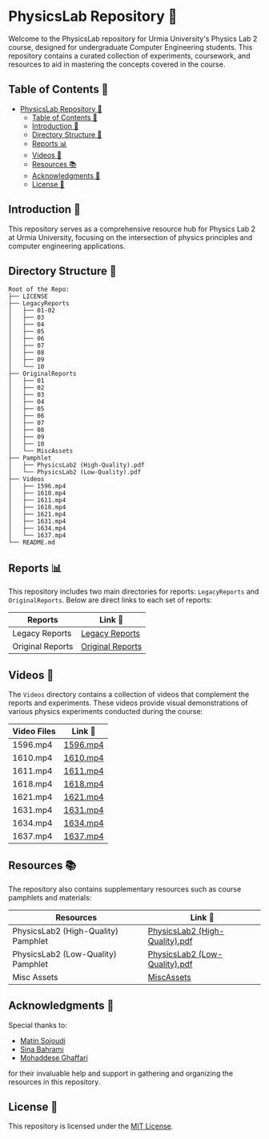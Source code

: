 # PhysicsLab Repository 🌌

Welcome to the PhysicsLab repository for Urmia University's Physics Lab 2 course, designed for undergraduate Computer Engineering students. This repository contains a curated collection of experiments, coursework, and resources to aid in mastering the concepts covered in the course.

## Table of Contents 📜

- [PhysicsLab Repository 🌌](#physicslab-repository-)
  - [Table of Contents 📜](#table-of-contents-)
  - [Introduction 🚀](#introduction-)
  - [Directory Structure 📁](#directory-structure-)
  - [Reports 📊](#reports-)
  - [Videos 🎥](#videos-)
  - [Resources 📚](#resources-)
  - [Acknowledgments 🙏](#acknowledgments-)
  - [License 📝](#license-)

## Introduction 🚀

This repository serves as a comprehensive resource hub for Physics Lab 2 at Urmia University, focusing on the intersection of physics principles and computer engineering applications.

## Directory Structure 📁

```
Root of the Repo:
├── LICENSE
├── LegacyReports
│   ├── 01-02
│   ├── 03
│   ├── 04
│   ├── 05
│   ├── 06
│   ├── 07
│   ├── 08
│   ├── 09
│   └── 10
├── OriginalReports
│   ├── 01
│   ├── 02
│   ├── 03
│   ├── 04
│   ├── 05
│   ├── 06
│   ├── 07
│   ├── 08
│   ├── 09
│   ├── 10
│   └── MiscAssets
├── Pamphlet
│   ├── PhysicsLab2 (High-Quality).pdf
│   └── PhysicsLab2 (Low-Quality).pdf
├── Videos
│   ├── 1596.mp4
│   ├── 1610.mp4
│   ├── 1611.mp4
│   ├── 1618.mp4
│   ├── 1621.mp4
│   ├── 1631.mp4
│   ├── 1634.mp4
│   └── 1637.mp4
└── README.md
```

## Reports 📊

This repository includes two main directories for reports: `LegacyReports` and `OriginalReports`. Below are direct links to each set of reports:

| Reports | Link 🔗 |
|---------|--------|
| Legacy Reports | [Legacy Reports](./LegacyReports) |
| Original Reports | [Original Reports](./OriginalReports) |

## Videos 🎥

The `Videos` directory contains a collection of videos that complement the reports and experiments. These videos provide visual demonstrations of various physics experiments conducted during the course:

| Video Files | Link 🔗 |
|-------------|--------|
| 1596.mp4 | [1596.mp4](./Videos/1596.mp4) |
| 1610.mp4 | [1610.mp4](./Videos/1610.mp4) |
| 1611.mp4 | [1611.mp4](./Videos/1611.mp4) |
| 1618.mp4 | [1618.mp4](./Videos/1618.mp4) |
| 1621.mp4 | [1621.mp4](./Videos/1621.mp4) |
| 1631.mp4 | [1631.mp4](./Videos/1631.mp4) |
| 1634.mp4 | [1634.mp4](./Videos/1634.mp4) |
| 1637.mp4 | [1637.mp4](./Videos/1637.mp4) |

## Resources 📚

The repository also contains supplementary resources such as course pamphlets and materials:

| Resources | Link 🔗 |
|-----------|---------|
| PhysicsLab2 (High-Quality) Pamphlet | [PhysicsLab2 (High-Quality).pdf](./Pamphlet/PhysicsLab2%20(High-Quality).pdf) |
| PhysicsLab2 (Low-Quality) Pamphlet | [PhysicsLab2 (Low-Quality).pdf](./Pamphlet/PhysicsLab2%20(Low-Quality).pdf) |
| Misc Assets | [MiscAssets](./OriginalReports/MiscAssets) |

## Acknowledgments 🙏

Special thanks to:
- [Matin Sojoudi](https://github.com/Matinsojoudi)
- [Sina Bahrami](https://github.com/meta-syfu)
- [Mohaddese Ghaffari](https://github.com/mohaddeseghaffari)

for their invaluable help and support in gathering and organizing the resources in this repository.

## License 📝

This repository is licensed under the [MIT License](./LICENSE).
